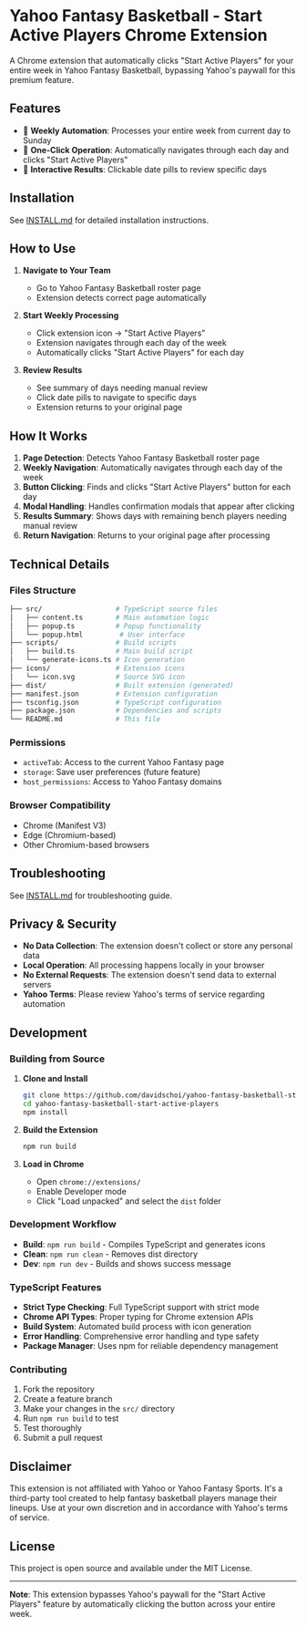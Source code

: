# Yahoo Fantasy Basketball - Start Active Players Chrome Extension

A Chrome extension that automatically clicks "Start Active Players" for your entire week in Yahoo Fantasy Basketball, bypassing Yahoo's paywall for this premium feature.

## Features

- 🏀 **Weekly Automation**: Processes your entire week from current day to Sunday
- 🎯 **One-Click Operation**: Automatically navigates through each day and clicks "Start Active Players"
- 🔗 **Interactive Results**: Clickable date pills to review specific days

## Installation

See [INSTALL.md](INSTALL.md) for detailed installation instructions.

## How to Use

1. **Navigate to Your Team**
   - Go to Yahoo Fantasy Basketball roster page
   - Extension detects correct page automatically

2. **Start Weekly Processing**
   - Click extension icon → "Start Active Players"
   - Extension navigates through each day of the week
   - Automatically clicks "Start Active Players" for each day

3. **Review Results**
   - See summary of days needing manual review
   - Click date pills to navigate to specific days
   - Extension returns to your original page

## How It Works

1. **Page Detection**: Detects Yahoo Fantasy Basketball roster page
2. **Weekly Navigation**: Automatically navigates through each day of the week
3. **Button Clicking**: Finds and clicks "Start Active Players" button for each day
4. **Modal Handling**: Handles confirmation modals that appear after clicking
5. **Results Summary**: Shows days with remaining bench players needing manual review
6. **Return Navigation**: Returns to your original page after processing

## Technical Details

### Files Structure

```bash
├── src/                  # TypeScript source files
│   ├── content.ts        # Main automation logic
│   ├── popup.ts          # Popup functionality
│   └── popup.html         # User interface
├── scripts/              # Build scripts
│   ├── build.ts          # Main build script
│   └── generate-icons.ts # Icon generation
├── icons/                # Extension icons
│   └── icon.svg          # Source SVG icon
├── dist/                 # Built extension (generated)
├── manifest.json         # Extension configuration
├── tsconfig.json         # TypeScript configuration
├── package.json          # Dependencies and scripts
└── README.md             # This file
```

### Permissions

- `activeTab`: Access to the current Yahoo Fantasy page
- `storage`: Save user preferences (future feature)
- `host_permissions`: Access to Yahoo Fantasy domains

### Browser Compatibility

- Chrome (Manifest V3)
- Edge (Chromium-based)
- Other Chromium-based browsers

## Troubleshooting

See [INSTALL.md](INSTALL.md) for troubleshooting guide.

## Privacy & Security

- **No Data Collection**: The extension doesn't collect or store any personal data
- **Local Operation**: All processing happens locally in your browser
- **No External Requests**: The extension doesn't send data to external servers
- **Yahoo Terms**: Please review Yahoo's terms of service regarding automation

## Development

### Building from Source

1. **Clone and Install**

   ```bash
   git clone https://github.com/davidschoi/yahoo-fantasy-basketball-start-active-players
   cd yahoo-fantasy-basketball-start-active-players
   npm install
   ```

2. **Build the Extension**

   ```bash
   npm run build
   ```

3. **Load in Chrome**
   - Open `chrome://extensions/`
   - Enable Developer mode
   - Click "Load unpacked" and select the `dist` folder

### Development Workflow

- **Build**: `npm run build` - Compiles TypeScript and generates icons
- **Clean**: `npm run clean` - Removes dist directory
- **Dev**: `npm run dev` - Builds and shows success message

### TypeScript Features

- **Strict Type Checking**: Full TypeScript support with strict mode
- **Chrome API Types**: Proper typing for Chrome extension APIs
- **Build System**: Automated build process with icon generation
- **Error Handling**: Comprehensive error handling and type safety
- **Package Manager**: Uses npm for reliable dependency management

### Contributing

1. Fork the repository
2. Create a feature branch
3. Make your changes in the `src/` directory
4. Run `npm run build` to test
5. Test thoroughly
6. Submit a pull request

## Disclaimer

This extension is not affiliated with Yahoo or Yahoo Fantasy Sports. It's a third-party tool created to help fantasy basketball players manage their lineups. Use at your own discretion and in accordance with Yahoo's terms of service.

## License

This project is open source and available under the MIT License.

---

**Note**: This extension bypasses Yahoo's paywall for the "Start Active Players" feature by automatically clicking the button across your entire week.
